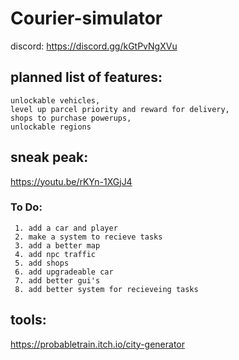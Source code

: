# Courier-simulator
 discord:
 https://discord.gg/kGtPvNgXVu
 ## planned list of features:
    unlockable vehicles, 
    level up parcel priority and reward for delivery, 
    shops to purchase powerups, 
    unlockable regions
 ## sneak peak:
  https://youtu.be/rKYn-1XGjJ4

  ### To Do:
     1. add a car and player
     2. make a system to recieve tasks
     3. add a better map
     4. add npc traffic
     5. add shops
     6. add upgradeable car
     7. add better gui's
     8. add better system for recieveing tasks


 ## tools:
  https://probabletrain.itch.io/city-generator
